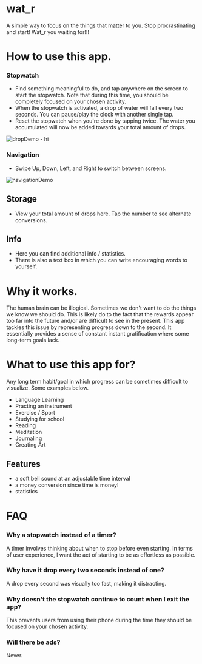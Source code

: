 # wat_r

A simple way to focus on the things that matter to you. Stop procrastinating and start! Wat_r you waiting for!!!

# How to use this app.

### Stopwatch
- Find something meaningful to do, and tap anywhere on the screen to start the stopwatch. Note that during this time, you should be completely focused on your chosen activity.
- When the stopwatch is activated, a drop of water will fall every two seconds. You can pause/play the clock with another single tap.
- Reset the stopwatch when you're done by tapping twice. The water you accumulated will now be added towards your total amount of drops.

![dropDemo](https://user-images.githubusercontent.com/62784950/175849212-52569633-5ed4-4691-869a-39a1c04d0b7e.gif) - hi



### Navigation
- Swipe Up, Down, Left, and Right to switch between screens. 

![navigationDemo](https://user-images.githubusercontent.com/62784950/175851047-07eaec0e-0848-4b4a-994b-48e0dcb5a7ee.gif)


## Storage
- View your total amount of drops here. Tap the number to see alternate conversions.

## Info
- Here you can find additional info / statistics. 
- There is also a text box in which you can write encouraging words to yourself.






# Why it works.
The human brain can be illogical. Sometimes we don't want to do the things we know we should do. This is likely do to the fact that the rewards appear too far into the future and/or are difficult to see in the present.
This app tackles this issue by representing progress down to the second. It essentially provides a sense of constant instant gratification where some long-term goals lack.

# What to use this app for?
Any long term habit/goal in which progress can be sometimes difficult to visualize. Some examples below.
- Language Learning
- Practing an instrument
- Exercise / Sport
- Studying for school
- Reading
- Meditation
- Journaling
- Creating Art

## Features
- a soft bell sound at an adjustable time interval
- a money conversion since time is money!
- statistics


# FAQ

### Why a stopwatch instead of a timer?
A timer involves thinking about when to stop before even starting. In terms of user experience, I want the act of starting to be as effortless as possible. 

### Why have it drop every two seconds instead of one?
A drop every second was visually too fast, making it distracting.

### Why doesn't the stopwatch continue to count when I exit the app?
This prevents users from using their phone during the time they should be focused on your chosen activity.

### Will there be ads?
Never.


